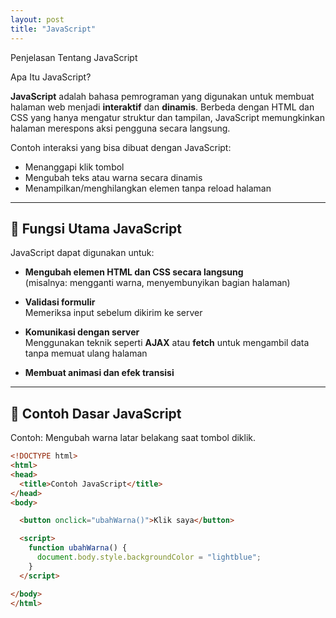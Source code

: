 ```yaml
---
layout: post
title: "JavaScript"
---
```


Penjelasan Tentang JavaScript

Apa Itu JavaScript?

**JavaScript** adalah bahasa pemrograman yang digunakan untuk membuat halaman web menjadi **interaktif** dan **dinamis**. Berbeda dengan HTML dan CSS yang hanya mengatur struktur dan tampilan, JavaScript memungkinkan halaman merespons aksi pengguna secara langsung.

Contoh interaksi yang bisa dibuat dengan JavaScript:
- Menanggapi klik tombol
- Mengubah teks atau warna secara dinamis
- Menampilkan/menghilangkan elemen tanpa reload halaman

---

## 🔧 Fungsi Utama JavaScript

JavaScript dapat digunakan untuk:

- **Mengubah elemen HTML dan CSS secara langsung**  
  (misalnya: mengganti warna, menyembunyikan bagian halaman)

- **Validasi formulir**  
  Memeriksa input sebelum dikirim ke server

- **Komunikasi dengan server**  
  Menggunakan teknik seperti **AJAX** atau **fetch** untuk mengambil data tanpa memuat ulang halaman

- **Membuat animasi dan efek transisi**

---

## 🧪 Contoh Dasar JavaScript

Contoh: Mengubah warna latar belakang saat tombol diklik.

```html
<!DOCTYPE html>
<html>
<head>
  <title>Contoh JavaScript</title>
</head>
<body>

  <button onclick="ubahWarna()">Klik saya</button>

  <script>
    function ubahWarna() {
      document.body.style.backgroundColor = "lightblue";
    }
  </script>

</body>
</html>
